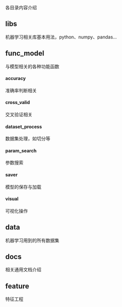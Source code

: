 各目录内容介绍

## libs
机器学习相关库基本用法，python、numpy、pandas...

## func_model
与模型相关的各种功能函数

#### accuracy
准确率判断相关

#### cross_valid
交叉验证相关

#### dataset_process
数据集处理，如切分等

#### param_search
参数搜索

#### saver
模型的保存与加载

#### visual
可视化操作

## data
机器学习用到的所有数据集

## docs
相关通用文档介绍

## feature
特征工程
